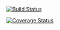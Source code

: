 [![Build Status](https://travis-ci.org/chubibest/usepost.svg?branch=master)](https://travis-ci.org/chubibest/usepost)          

[![Coverage Status](https://coveralls.io/repos/github/chubibest/usepost/badge.svg?branch=master)](https://coveralls.io/github/chubibest/usepost?branch=master)
